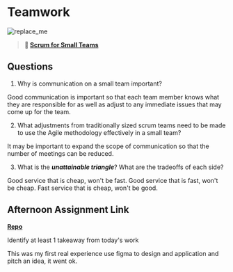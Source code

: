 # Teamwork

![replace_me](https://codeworks.blob.core.windows.net/public/assets/img/illustrations/placeholder.svg)

> **📖 [Scrum for Small Teams](https://codeworksacademy.com/fs-student-guide/resources/wk8-9/02-Scrum-For-Small-Teams)**

## Questions

1. Why is communication on a small team important?

Good communication is important so that each team member knows what they are responsible for as well as adjust to any immediate issues that may come up for the team.  

2. What adjustments from traditionally sized scrum teams need to be made to use the Agile methodology effectively in a small team?

It may be important to expand the scope of communication so that the number of meetings can be reduced. 

3. What is the ***unattainable triangle***? What are the tradeoffs of each side?

Good service that is cheap, won't be fast.  Good service that is fast, won't be cheap. Fast service that is cheap, won't be good.

## Afternoon Assignment Link

**[Repo](https://github.com/iangrell/<ASSIGNMENT_REPO>)**

Identify at least 1 takeaway from today's work

This was my first real experience use figma to design and application and pitch an idea, it went ok.
